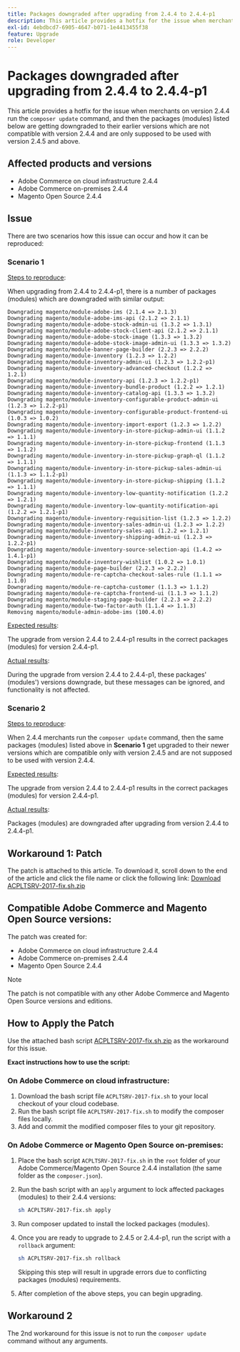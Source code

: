 ```yaml
---
title: Packages downgraded after upgrading from 2.4.4 to 2.4.4-p1
description: This article provides a hotfix for the issue when merchants on version 2.4.4 run the `composer update` command, and then the packages (modules) listed below are getting downgraded to their earlier versions which are not compatible with version 2.4.4 and are only supposed to be used with version 2.4.5 and above.
exl-id: 4ebdbcd7-6905-4647-b071-1e4413455f38
feature: Upgrade
role: Developer
---
```

# Packages downgraded after upgrading from 2.4.4 to 2.4.4-p1

This article provides a hotfix for the issue when merchants on version 2.4.4 run the `composer update` command, and then the packages (modules) listed below are getting downgraded to their earlier versions which are not compatible with version 2.4.4 and are only supposed to be used with version 2.4.5 and above.

## Affected products and versions

* Adobe Commerce on cloud infrastructure 2.4.4
* Adobe Commerce on-premises 2.4.4
* Magento Open Source 2.4.4

## Issue

There are two scenarios how this issue can occur and how it can be reproduced:

### Scenario 1

<u>Steps to reproduce</u>:

When upgrading from 2.4.4 to 2.4.4-p1, there is a number of packages (modules) which are downgraded with similar output:

```text
Downgrading magento/module-adobe-ims (2.1.4 => 2.1.3)
Downgrading magento/module-adobe-ims-api (2.1.2 => 2.1.1)
Downgrading magento/module-adobe-stock-admin-ui (1.3.2 => 1.3.1)
Downgrading magento/module-adobe-stock-client-api (2.1.2 => 2.1.1)
Downgrading magento/module-adobe-stock-image (1.3.3 => 1.3.2)
Downgrading magento/module-adobe-stock-image-admin-ui (1.3.3 => 1.3.2)
Downgrading magento/module-banner-page-builder (2.2.3 => 2.2.2)
Downgrading magento/module-inventory (1.2.3 => 1.2.2)
Downgrading magento/module-inventory-admin-ui (1.2.3 => 1.2.2-p1)
Downgrading magento/module-inventory-advanced-checkout (1.2.2 => 1.2.1)
Downgrading magento/module-inventory-api (1.2.3 => 1.2.2-p1)
Downgrading magento/module-inventory-bundle-product (1.2.2 => 1.2.1)
Downgrading magento/module-inventory-catalog-api (1.3.3 => 1.3.2)
Downgrading magento/module-inventory-configurable-product-admin-ui (1.2.3 => 1.2.2-p1)
Downgrading magento/module-inventory-configurable-product-frontend-ui (1.0.3 => 1.0.2)
Downgrading magento/module-inventory-import-export (1.2.3 => 1.2.2)
Downgrading magento/module-inventory-in-store-pickup-admin-ui (1.1.2 => 1.1.1)
Downgrading magento/module-inventory-in-store-pickup-frontend (1.1.3 => 1.1.2)
Downgrading magento/module-inventory-in-store-pickup-graph-ql (1.1.2 => 1.1.1)
Downgrading magento/module-inventory-in-store-pickup-sales-admin-ui (1.1.3 => 1.1.2-p1)
Downgrading magento/module-inventory-in-store-pickup-shipping (1.1.2 => 1.1.1)
Downgrading magento/module-inventory-low-quantity-notification (1.2.2 => 1.2.1)
Downgrading magento/module-inventory-low-quantity-notification-api (1.2.2 => 1.2.1-p1)
Downgrading magento/module-inventory-requisition-list (1.2.3 => 1.2.2)
Downgrading magento/module-inventory-sales-admin-ui (1.2.3 => 1.2.2)
Downgrading magento/module-inventory-sales-api (1.2.2 => 1.2.1)
Downgrading magento/module-inventory-shipping-admin-ui (1.2.3 => 1.2.2-p1)
Downgrading magento/module-inventory-source-selection-api (1.4.2 => 1.4.1-p1)
Downgrading magento/module-inventory-wishlist (1.0.2 => 1.0.1)
Downgrading magento/module-page-builder (2.2.3 => 2.2.2)
Downgrading magento/module-re-captcha-checkout-sales-rule (1.1.1 => 1.1.0)
Downgrading magento/module-re-captcha-customer (1.1.3 => 1.1.2)
Downgrading magento/module-re-captcha-frontend-ui (1.1.3 => 1.1.2)
Downgrading magento/module-staging-page-builder (2.2.3 => 2.2.2)
Downgrading magento/module-two-factor-auth (1.1.4 => 1.1.3)
Removing magento/module-admin-adobe-ims (100.4.0)
```

<u>Expected results</u>:

The upgrade from version 2.4.4 to 2.4.4-p1 results in the correct packages (modules) for version 2.4.4-p1.

<u>Actual results</u>:

During the upgrade from version 2.4.4 to 2.4.4-p1, these packages' (modules') versions downgrade, but these messages can be ignored, and functionality is not affected.

### Scenario 2

<u>Steps to reproduce</u>:

When 2.4.4 merchants run the `composer update` command, then the same packages (modules) listed above in **Scenario 1** get upgraded to their newer versions which are compatible only with version 2.4.5 and are not supposed to be used with version 2.4.4.

<u>Expected results</u>:

The upgrade from version 2.4.4 to 2.4.4-p1 results in the correct packages (modules) for version 2.4.4-p1.

<u>Actual results</u>:

Packages (modules) are downgraded after upgrading from version 2.4.4 to 2.4.4-p1.

## Workaround 1: Patch

The patch is attached to this article. To download it, scroll down to the end of the article and click the file name or click the following link: [Download ACPLTSRV-2017-fix.sh.zip](assets/ACPLTSRV-2017-fix.sh.zip)

## Compatible Adobe Commerce and Magento Open Source versions:

The patch was created for:

* Adobe Commerce on cloud infrastructure 2.4.4
* Adobe Commerce on-premises 2.4.4
* Magento Open Source 2.4.4

>[!NOTE]
>
>The patch is not compatible with any other Adobe Commerce and Magento Open Source versions and editions.

## How to Apply the Patch

Use the attached bash script [ACPLTSRV-2017-fix.sh.zip](assets/ACPLTSRV-2017-fix.sh.zip) as the workaround for this issue.

**Exact instructions how to use the script:**

### On Adobe Commerce on cloud infrastructure:

1. Download the bash script file `ACPLTSRV-2017-fix.sh` to your local checkout of your cloud codebase.
1. Run the bash script file `ACPLTSRV-2017-fix.sh` to modify the composer files locally.
1. Add and commit the modified composer files to your git repository.

### On Adobe Commerce or Magento Open Source on-premises:

1. Place the bash script `ACPLTSRV-2017-fix.sh` in the `root` folder of your Adobe Commerce/Magento Open Source 2.4.4 installation (the same folder as the `composer.json`).
1. Run the bash script with an `apply` argument to lock affected packages (modules) to their 2.4.4 versions:

    ```bash
    sh ACPLTSRV-2017-fix.sh apply
    ```

1. Run composer updated to install the locked packages (modules).
1. Once you are ready to upgrade to 2.4.5 or 2.4.4-p1, run the script with a `rollback` argument:

    ```bash
    sh ACPLTSRV-2017-fix.sh rollback
    ```

   Skipping this step will result in upgrade errors due to conflicting packages (modules) requirements.
1. After completion of the above steps, you can begin upgrading.

## Workaround 2

The 2nd workaround for this issue is not to run the `composer update` command without any arguments.
